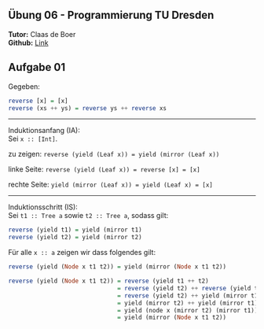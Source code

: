 ## Übung 06 - Programmierung TU Dresden
**Tutor:** Claas de Boer  
**Github:** [Link](https://github.com/cdboer/programmierung-ss19)

## Aufgabe 01
Gegeben:
```haskell
reverse [x] = [x]
reverse (xs ++ ys) = reverse ys ++ reverse xs
```
--- 
Induktionsanfang (IA):  
Sei `x :: [Int]`.  

zu zeigen: `reverse (yield (Leaf x)) = yield (mirror (Leaf x))`  

linke Seite: `reverse (yield (Leaf x)) = reverse [x] = [x]`  

rechte Seite: `yield (mirror (Leaf x)) = yield (Leaf x) = [x]`  

--- 
Induktionsschritt (IS):  
Sei `t1 :: Tree a` sowie `t2 :: Tree a`, sodass gilt:  
```haskell
reverse (yield t1) = yield (mirror t1)
reverse (yield t2) = yield (mirror t2)
```

Für alle `x :: a` zeigen wir dass folgendes gilt:
```haskell
reverse (yield (Node x t1 t2)) = yield (mirror (Node x t1 t2))
``` 
```haskell
reverse (yield (Node x t1 t2)) = reverse (yield t1 ++ t2)
                               = reverse (yield t2) ++ reverse (yield t1)
                               = reverse (yield t2) ++ yield (mirror t1)
                               = yield (mirror t2) ++ yield (mirror t1)
                               = yield (node x (mirror t2) (mirror t1))
                               = yield (mirror (Node x t1 t2))
```
